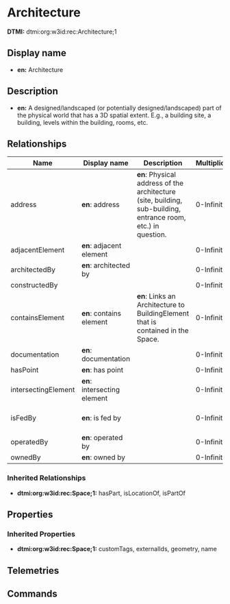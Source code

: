 # Architecture
**DTMI:** dtmi:org:w3id:rec:Architecture;1
## Display name
- **en:** Architecture
## Description
- **en:** A designed/landscaped (or potentially designed/landscaped) part of the physical world that has a 3D spatial extent. E.g., a building site, a building, levels within the building, rooms, etc.
## Relationships
|Name|Display name|Description|Multiplicity|Target|Properties|
|-|-|-|-|-|-|
|address|**en**: address|**en**: Physical address of the architecture (site, building, sub-building, entrance room, etc.) in question.|0-Infinity|dtmi:org:w3id:rec:PostalAddress;1|
|adjacentElement|**en**: adjacent element||0-Infinity|dtmi:org:w3id:rec:BuildingElement;1|
|architectedBy|**en**: architected by||0-Infinity|dtmi:org:w3id:rec:Agent;1|
|constructedBy|||0-Infinity|dtmi:org:w3id:rec:Agent;1|
|containsElement|**en**: contains element|**en**: Links an Architecture to BuildingElement that is contained in the Space.|0-Infinity|dtmi:org:w3id:rec:BuildingElement;1|
|documentation|**en**: documentation||0-Infinity|dtmi:org:w3id:rec:Document;1|
|hasPoint|**en**: has point||0-Infinity|dtmi:org:brickschema:schema:Brick:Point;1|
|intersectingElement|**en**: intersecting element||0-Infinity|dtmi:org:w3id:rec:BuildingElement;1|
|isFedBy|**en**: is fed by||0-Infinity||substance (schema: TBD)
|operatedBy|**en**: operated by||0-Infinity|dtmi:org:w3id:rec:Agent;1|
|ownedBy|**en**: owned by||0-Infinity|dtmi:org:w3id:rec:Agent;1|
### Inherited Relationships
* **dtmi:org:w3id:rec:Space;1:** hasPart, isLocationOf, isPartOf
## Properties
### Inherited Properties
* **dtmi:org:w3id:rec:Space;1:** customTags, externalIds, geometry, name
## Telemetries
## Commands
